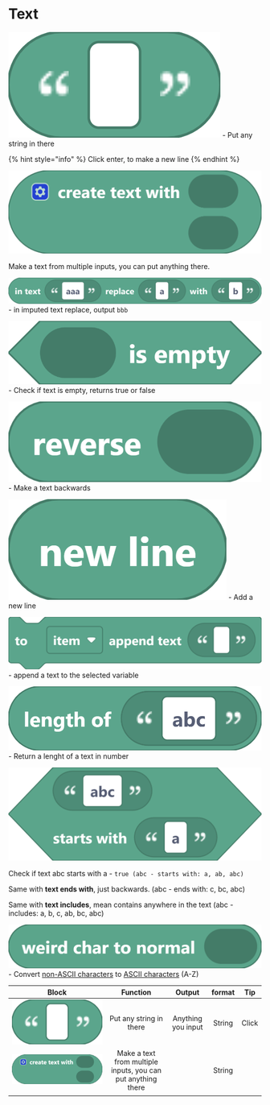 # Text

<img src="../../.gitbook/assets/screenshot.png" alt="" data-size="line"> - Put any string in there&#x20;

{% hint style="info" %}
Click enter, to make a new line
{% endhint %}

<img src="../../.gitbook/assets/screenshot (1).png" alt="" data-size="original">

Make a text from multiple inputs, you can put anything there.

<img src="../../.gitbook/assets/screenshot (2).png" alt="" data-size="line"> - in imputed text replace, output `bbb`&#x20;

<img src="../../.gitbook/assets/screenshot (3).png" alt="" data-size="line"> - Check if text is empty, returns true or false

<img src="../../.gitbook/assets/screenshot (4).png" alt="" data-size="line"> - Make a text backwards

<img src="../../.gitbook/assets/screenshot (5).png" alt="" data-size="line"> - Add a new line

<img src="../../.gitbook/assets/screenshot (6).png" alt="" data-size="line"> - append a text to the selected variable

<img src="../../.gitbook/assets/screenshot (7).png" alt="" data-size="line"> - Return a lenght of a text in number

<img src="../../.gitbook/assets/screenshot (10).png" alt="" data-size="original">

Check if text abc starts with a - `true (abc - starts with: a, ab, abc)`

Same with **text ends with**, just backwards. (abc - ends with: c, bc, abc)

Same with **text includes**, mean contains anywhere in the text (abc - includes: a, b, c, ab, bc, abc)

<img src="../../.gitbook/assets/screenshot (9).png" alt="" data-size="line"> - Convert [non-ASCII characters](https://terpconnect.umd.edu/\~zben/Web/CharSet/htmlchars.html) to [ASCII characters](https://www.ascii-code.com/) (A-Z)

|                                       Block                                      |                           Function                           |       Output       | format |   Tip  |
| :------------------------------------------------------------------------------: | :----------------------------------------------------------: | :----------------: | :----: | :----: |
|     <img src="../../.gitbook/assets/screenshot.png" alt="" data-size="line">     |                   Put any string in there                    | Anything you input | String | Click  |
| <img src="../../.gitbook/assets/screenshot (1).png" alt="" data-size="original"> | Make a text from multiple inputs, you can put anything there |                    | String |        |
|                                                                                  |                                                              |                    |        |        |
